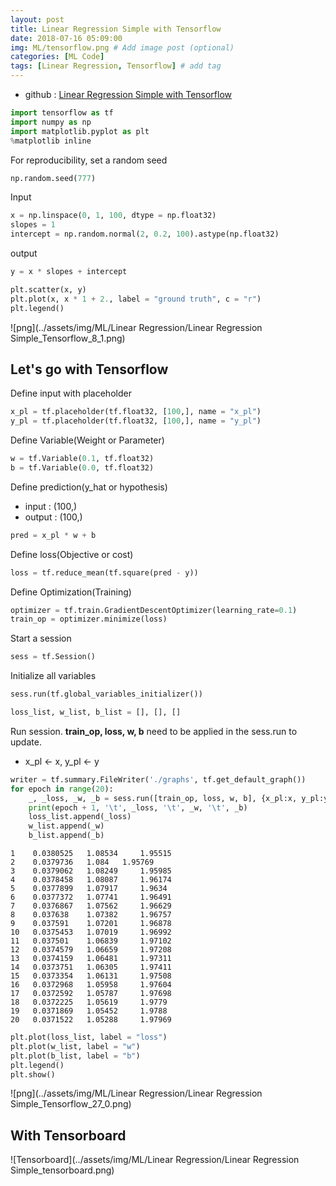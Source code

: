 ```yaml
---
layout: post
title: Linear Regression Simple with Tensorflow
date: 2018-07-16 05:09:00
img: ML/tensorflow.png # Add image post (optional)
categories: [ML Code] 
tags: [Linear Regression, Tensorflow] # add tag
---
```


+ github : [Linear Regression Simple with Tensorflow](https://nbviewer.jupyter.org/github/gaussian37/Deep-Learning/blob/master/Library/Tensorflow/Linear%20Regression/Linear%20Regression%20Simple_Tensorflow.ipynb)


```python
import tensorflow as tf
import numpy as np
import matplotlib.pyplot as plt
%matplotlib inline
```

For reproducibility, set a random seed


```python
np.random.seed(777)
```

Input


```python
x = np.linspace(0, 1, 100, dtype = np.float32)
slopes = 1
intercept = np.random.normal(2, 0.2, 100).astype(np.float32)
```

output


```python
y = x * slopes + intercept
```


```python
plt.scatter(x, y)
plt.plot(x, x * 1 + 2., label = "ground truth", c = "r")
plt.legend()
```

![png](../assets/img/ML/Linear Regression/Linear Regression Simple_Tensorflow_8_1.png)


## Let's go with Tensorflow

Define input with placeholder


```python
x_pl = tf.placeholder(tf.float32, [100,], name = "x_pl")
y_pl = tf.placeholder(tf.float32, [100,], name = "y_pl")
```

Define Variable(Weight or Parameter)


```python
w = tf.Variable(0.1, tf.float32)
b = tf.Variable(0.0, tf.float32)
```

Define prediction(y_hat or hypothesis)
- input : (100,)
- output : (100,)


```python
pred = x_pl * w + b
```

Define loss(Objective or cost)


```python
loss = tf.reduce_mean(tf.square(pred - y))
```

Define Optimization(Training)


```python
optimizer = tf.train.GradientDescentOptimizer(learning_rate=0.1)
train_op = optimizer.minimize(loss)
```

Start a session


```python
sess = tf.Session()
```

Initialize all variables


```python
sess.run(tf.global_variables_initializer())
```


```python
loss_list, w_list, b_list = [], [], []
```

Run session. **train_op, loss, w, b** need to be applied in the sess.run to update. 

+ x_pl ← x, y_pl ← y 


```python
writer = tf.summary.FileWriter('./graphs', tf.get_default_graph())
for epoch in range(20):
    _, _loss, _w, _b = sess.run([train_op, loss, w, b], {x_pl:x, y_pl:y})
    print(epoch + 1, '\t', _loss, '\t', _w, '\t', _b)
    loss_list.append(_loss)
    w_list.append(_w)
    b_list.append(_b)
```

    1 	 0.0380525 	 1.08534 	 1.95515
    2 	 0.0379736 	 1.084 	 1.95769
    3 	 0.0379062 	 1.08249 	 1.95985
    4 	 0.0378458 	 1.08087 	 1.96174
    5 	 0.0377899 	 1.07917 	 1.9634
    6 	 0.0377372 	 1.07741 	 1.96491
    7 	 0.0376867 	 1.07562 	 1.96629
    8 	 0.037638 	 1.07382 	 1.96757
    9 	 0.037591 	 1.07201 	 1.96878
    10 	 0.0375453 	 1.07019 	 1.96992
    11 	 0.037501 	 1.06839 	 1.97102
    12 	 0.0374579 	 1.06659 	 1.97208
    13 	 0.0374159 	 1.06481 	 1.97311
    14 	 0.0373751 	 1.06305 	 1.97411
    15 	 0.0373354 	 1.06131 	 1.97508
    16 	 0.0372968 	 1.05958 	 1.97604
    17 	 0.0372592 	 1.05787 	 1.97698
    18 	 0.0372225 	 1.05619 	 1.9779
    19 	 0.0371869 	 1.05452 	 1.9788
    20 	 0.0371522 	 1.05288 	 1.97969
    


```python
plt.plot(loss_list, label = "loss")
plt.plot(w_list, label = "w")
plt.plot(b_list, label = "b")
plt.legend()
plt.show()
```

![png](../assets/img/ML/Linear Regression/Linear Regression Simple_Tensorflow_27_0.png)

## With Tensorboard 

![Tensorboard](../assets/img/ML/Linear Regression/Linear Regression Simple_tensorboard.png)